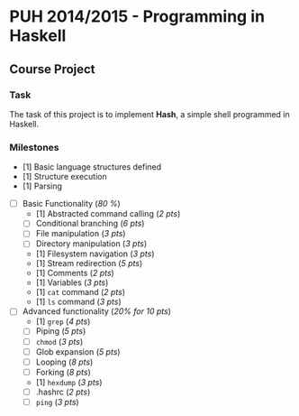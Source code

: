 # PUH 2014/2015 - Programming in Haskell
## Course Project

### Task
The task of this project is to implement **Hash**, a simple shell programmed in Haskell.


### Milestones
- [1] Basic language structures defined
- [1] Structure execution
- [1] Parsing
- [ ] Basic Functionality (*80 %*)
    - [1] Abstracted command calling (*2 pts*)
    - [ ] Conditional branching (*6 pts*)
    - [ ] File manipulation (*3 pts*)
    - [ ] Directory manipulation (*3 pts*)
    - [1] Filesystem navigation (*3 pts*)
    - [1] Stream redirection (*5 pts*)
    - [1] Comments (*2 pts*)
    - [1] Variables (*3 pts*)
    - [1] `cat` command (*2 pts*)
    - [1] `ls` command (*3 pts*)
- [ ] Advanced functionality (*20% for 10 pts*)
    - [1] `grep` (*4 pts*)
    - [ ] Piping (*5 pts*)
    - [ ] `chmod` (*3 pts*)
    - [ ] Glob expansion (*5 pts*)
    - [ ] Looping (*8 pts*)
    - [ ] Forking (*8 pts*)
    - [1] `hexdump` (*3 pts*)
    - [ ] .hashrc (*2 pts*)
    - [ ] `ping` (*3 pts*)
